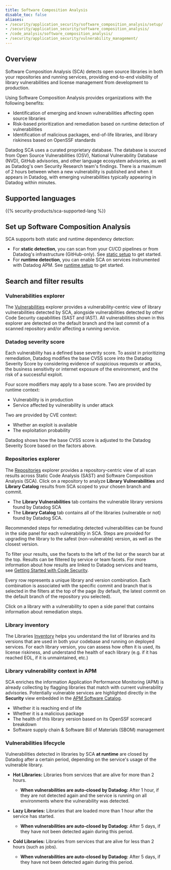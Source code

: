 ```yaml
---
title: Software Composition Analysis
disable_toc: false
aliases:
- /security/application_security/software_composition_analysis/setup/
- /security/application_security/software_composition_analysis/
- /code_analysis/software_composition_analysis/
- /security/application_security/vulnerability_management/
---
```

## Overview

Software Composition Analysis (SCA) detects open source libraries in both your repositories and running services, providing end-to-end visibility of library vulnerabilities and license management from development to production.

Using Software Composition Analysis provides organizations with the following benefits:
- Identification of emerging and known vulnerabilities affecting open source libraries
- Risk-based prioritization and remediation based on runtime detection of vulnerabilities
- Identification of malicious packages, end-of-life libraries, and library riskiness based on OpenSSF standards

Datadog SCA uses a curated proprietary database. The database is sourced from Open Source Vulnerabilities (OSV), National Vulnerability Database (NVD), GitHub advisories, and other language ecosystem advisories, as well as Datadog's own Security Research team's findings. There is a maximum of 2 hours between when a new vulnerability is published and when it appears in Datadog, with emerging vulnerabilities typically appearing in Datadog within minutes.

## Supported languages

{{% security-products/sca-supported-lang %}}

## Set up Software Composition Analysis

SCA supports both static and runtime dependency detection:
- For **static detection**, you can scan from your CI/CD pipelines or from Datadog's infrastructure (GitHub-only). See [static setup][1] to get started.
- For **runtime detection**, you can enable SCA on services instrumented with Datadog APM. See [runtime setup][2] to get started.

## Search and filter results
### Vulnerabilities explorer
The [Vulnerabilities][11] explorer provides a vulnerability-centric view of library vulnerabilities detected by SCA, alongside vulnerabilities detected by other Code Security capabilities (SAST and IAST). All vulnerabilities shown in this explorer are detected on the default branch and the last commit of a scanned repository and/or affecting a running service.

### Datadog severity score
Each vulnerability has a defined base severity score. To assist in prioritizing remediation, Datadog modifies the base CVSS score into the Datadog Severity Score by considering evidence of suspicious requests or attacks, the business sensitivity or internet exposure of the environment, and the risk of a successful exploit.

Four score modifiers may apply to a base score. Two are provided by runtime context:
 - Vulnerability is in production
 - Service affected by vulnerability is under attack

Two are provided by CVE context:
 - Whether an exploit is available
 - The exploitation probability

Datadog shows how the base CVSS score is adjusted to the Datadog Severity Score based on the factors above.

### Repositories explorer
The [Repositories][12] explorer provides a repository-centric view of all scan results across Static Code Analysis (SAST) and Software Composition Analysis (SCA). Click on a repository to analyze **Library Vulnerabilities** and **Library Catalog** results from SCA scoped to your chosen branch and commit.
* The **Library Vulnerabilities** tab contains the vulnerable library versions found by Datadog SCA
* The **Library Catalog** tab contains all of the libraries (vulnerable or not) found by Datadog SCA.

Recommended steps for remediating detected vulnerabilities can be found in the side panel for each vulnerability in SCA. Steps are provided for upgrading the library to the safest (non-vulnerable) version, as well as the closest version.

To filter your results, use the facets to the left of the list or the search bar at the top. Results can be filtered by service or team facets. For more information about how results are linked to Datadog services and teams, see [Getting Started with Code Security][5].

Every row represents a unique library and version combination. Each combination is associated with the specific commit and branch that is selected in the filters at the top of the page (by default, the latest commit on the default branch of the repository you selected).

Click on a library with a vulnerability to open a side panel that contains information about remediation steps.

<!-- {{< img src="code_security/software_composition_analysis/sca-violation.png" alt="Side panel for a SCA violation" style="width:80%;">}} -->

### Library inventory
The Libraries [Inventory][8] helps you understand the list of libraries and its versions that are used in both your codebase and running on deployed services. For each library version, you can assess how often it is used, its license riskiness, and understand the health of each library (e.g. if it has reached EOL, if it is unmaintained, etc.)


### Library vulnerability context in APM
SCA enriches the information Application Performance Monitoring (APM) is already collecting by flagging libraries that match with current vulnerability advisories. Potentially vulnerable services are highlighted directly in the **Security** view embedded in the [APM Software Catalog][10].
- Whether it is reaching end of life
- Whether it is a malicious package
- The health of this library version based on its OpenSSF scorecard breakdown
- Software supply chain & Software Bill of Materials (SBOM) management


### Vulnerabilities lifecycle
Vulnerabilities detected in libraries by SCA **at runtime** are closed by Datadog after a certain period, depending on the service's usage of the vulnerable library.

- **Hot Libraries:**
Libraries from services that are alive for more than 2 hours.
  - **When vulnerabilities are auto-closed by Datadog:** After 1 hour, if they are not detected again and the service is running on all environments where the vulnerability was detected.

- **Lazy Libraries:**
Libraries that are loaded more than 1 hour after the service has started.
  - **When vulnerabilities are auto-closed by Datadog:** After 5 days, if they have not been detected again during this period.

- **Cold Libraries:**
Libraries from services that are alive for less than 2 hours (such as jobs).
  - **When vulnerabilities are auto-closed by Datadog:** After 5 days, if they have not been detected again during this period.

<!-- ### Remediation

The Vulnerability Explorer offers remediation recommendations for detected vulnerabilities. Recommendations enable you to change the status of a vulnerability, assign it to a team member for review, and create a Jira issue for tracking. They also include a collection of links and references to websites or information sources to help you understand the context behind each vulnerability. -->

<!-- **Note**: To create Jira issues for SCA vulnerabilities, you must configure the Jira integration, and have the `manage_integrations` permission. For detailed instructions, see the [Jira integration][11] documentation, as well as the [Role Based Access Control][9] documentation. -->

[1]: /security/code_security/software_composition_analysis/setup_static/
[2]: /security/code_security/software_composition_analysis/setup_runtime/
[3]: https://app.datadoghq.com/security/appsec/vm
[5]: /getting_started/code_security/
[8]: https://app.datadoghq.com/security/appsec/inventory/libraries
[9]: /account_management/rbac/permissions/#integrations
[10]: https://app.datadoghq.com/services?lens=Security
[11]: https://app.datadoghq.com/security/appsec/vm/library
[12]: https://app.datadoghq.com/ci/code-analysis
[13]: /security/code_security/software_composition_analysis/setup_static/#upload-third-party-sbom-to-datadog
